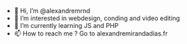 - 👋 Hi, I’m @alexandremrnd
- 👀 I’m interested in webdesign, conding and video editing
- 🌱 I’m currently learning JS and PHP
- 📫 How to reach me ? Go to alexandremirandadias.fr

<!---
alexandremrnd/alexandremrnd is a ✨ special ✨ repository because its `README.md` (this file) appears on your GitHub profile.
You can click the Preview link to take a look at your changes.
--->
